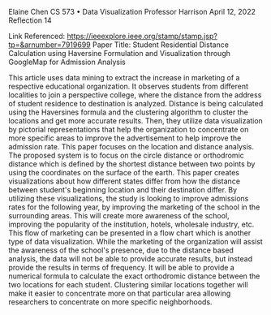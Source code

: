 Elaine Chen
CS 573 • Data Visualization
Professor Harrison
April 12, 2022
Reflection 14

Link Referenced: https://ieeexplore.ieee.org/stamp/stamp.jsp?tp=&arnumber=7919699
Paper Title: Student Residential Distance Calculation using Haversine Formulation and Visualization through GoogleMap for Admission Analysis

This article uses data mining to extract the increase in marketing of a respective educational organization. It observes students from different localities to join a perspective college, where the distance from the address of student residence to destination is analyzed. Distance is being calculated using the Haversines formula and the clustering algorithm to cluster the locations and get more accurate results. Then, they utilize data visualization by pictorial representations that help the organization to concentrate on more specific areas to improve the advertisement to help improve the admission rate. This paper focuses on the location and distance analysis. The proposed system is to focus on the circle distance  or orthodromic distance which is defined by the shortest distance between two points by using the coordinates on the surface of the earth. This paper creates visualizations about how different states differ from how the distance between student's beginning location and their destination differ. By utilizing these visualizations, the study is looking to improve admissions rates for the following year, by improving the marketing of the school in the surrounding areas. This will create more awareness of the school, improving the popularity of the institution, hotels, wholesale industry, etc. This flow of marketing can be presented in a flow chart which is another type of data visualization. While the marketing of the organization will assist the awareness of the school's presence, due to the distance based analysis, the data will not be able to provide accurate results, but instead provide the results in terms of frequency. It will be able to provide a numerical formula to calculate the exact orthodromic distance between the two locations for each student. Clustering similar locations together will make it easier to concentrate more on that particular area allowing researchers to concentrate on more specific neighborhoods. 